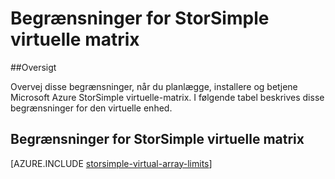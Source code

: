 <properties 
   pageTitle="Begrænsninger for StorSimple virtuelle matrix | Microsoft Azure"
   description="I denne artikel beskrives begrænsninger for systemet og anbefalede størrelser til Microsoft Azure StorSimple virtuelle matrixkomponenter og forbindelser."
   services="storsimple"
   documentationCenter="NA"
   authors="alkohli"
   manager="carmonm"
   editor="" />
<tags 
   ms.service="storsimple"
   ms.devlang="NA"
   ms.topic="article"
   ms.tgt_pltfrm="NA"
   ms.workload="TBD"
   ms.date="10/05/2016"
   ms.author="alkohli" />


# <a name="storsimple-virtual-array-limits"></a>Begrænsninger for StorSimple virtuelle matrix

##<a name="overview"></a>Oversigt

Overvej disse begrænsninger, når du planlægge, installere og betjene Microsoft Azure StorSimple virtuelle-matrix. I følgende tabel beskrives disse begrænsninger for den virtuelle enhed.

## <a name="storsimple-virtual-array-limits"></a>Begrænsninger for StorSimple virtuelle matrix 

[AZURE.INCLUDE [storsimple-virtual-array-limits](../../includes/storsimple-virtual-array-limits.md)]


